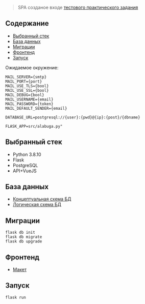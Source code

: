 > SPA созданое входе [тестового практического задания](/task.md)

## Содержание

- [Выбранный стек](#выбранный-стек)
- [База данных](#база-данных)
- [Миграции](#миграции)
- [Фронтенд](#фронтенд)
- [Запуск](#Запуск)

Ожидаемое окружение:

```
MAIL_SERVER={smtp}
MAIL_PORT={port}
MAIL_USE_TLS={bool}
MAIL_USE_SSL={bool}
MAIL_DEBUG={bool}
MAIL_USERNAME={email}
MAIL_PASSWORD={token}
MAIL_DEFAULT_SENDER={email}

DATABASE_URL=postgresql://{user}:{pwd}@{ip}:{post}/{dbname}

FLASK_APP=src/alabuga.py"
```

## Выбранный стек

* Python 3.8.10
* Flask
* PostgreSQL
* API+VueJS

## База данных

- [Концептуальная схема БД](https://drive.google.com/file/d/1HpQzQCDC-wWoWWWBbn3loMn6_kogrE8X/view?usp=sharing)
- [Логическая схема БД](https://drive.google.com/file/d/1Zi3l9MCKxhXyHXUs5DtuIWoMCpGbgrvh/view?usp=sharing)

## Миграции

```
flask db init
flask db migrate
flask db upgrade
```

## Фронтенд

- [Макет](https://www.figma.com/file/41UzqD8Kr9yOjp3ek8aine/Untitled?node-id=0%3A1)

## Запуск

```
flask run
```		
